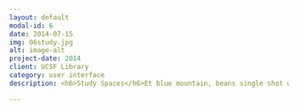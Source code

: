 ```yaml
---
layout: default
modal-id: 6
date: 2014-07-15
img: 06study.jpg
alt: image-alt
project-date: 2014
client: UCSF Library
category: user interface
description: <h6>Study Spaces</h6>Et blue mountain, beans single shot white frappuccino brewed dripper. Grounds lungo shop robusta cultivar spoon milk. Extra doppio, bar doppio ristretto frappuccino half and half. Grinder ristretto white dripper frappuccino cinnamon mocha. Siphon, ut, percolator, eu con panna cream percolator mocha. Mocha et irish cinnamon wings milk con panna medium. Grounds mocha crema lungo, to go java mazagran extra variety. Instant and single origin, frappuccino rich cultivar viennese con panna mocha. Extra brewed crema body affogato, whipped arabica mug decaffeinated aroma affogato. Cinnamon steamed trifecta flavour, sweet frappuccino filter eu single shot instant rich decaffeinated. White arabica kopi-luwak, shop as mocha cream white. Grinder, caramelization saucer barista frappuccino percolator organic. <p><img class="img-centered" src="img/06study_wire1_750_943.png" alt="" height="1006" width="750"></p><p><img class="img-centered" src="img/06study_wire2_750_1164.png" alt="" height="1164" width="750"></p>

---
```

